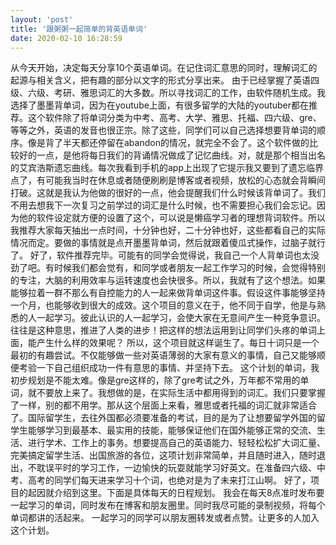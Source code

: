 ```yaml
---
layout: 'post'
title: '跟粥粥一起简单的背英语单词'
date: 2020-02-10 16:28:59
---
```


从今天开始，决定每天分享10个英语单词。在记住词汇意思的同时，理解词汇的起源与相关含义，把有趣的部分以文字的形式分享出来。
由于已经掌握了英语四级、六级、考研、雅思词汇的大多数。所以寻找词汇的工作，由软件随机生成。我选择了墨墨背单词，因为在youtube上面，有很多留学的大陆的youtuber都在推荐。这个软件除了将单词分类为中考、高考、大学、雅思、托福、四六级、gre、等等之外，英语的发音也很正宗。除了这些，同学们可以自己选择想要背单词的顺序。像是背了半天都还停留在abandon的情况，就完全不会了。这个软件做的比较好的一点，是他将每日我们的背诵情况做成了记忆曲线。对，就是那个相当出名的艾宾浩斯遗忘曲线。每次我看到手机的app上出现了它提示我又要到了遗忘临界点了，有可能我当时在休息或者随便刷刷是博客或者视频，放松的心态就会背瞬间打破。这就是我认为他做的很好的一点，他会提醒我们什么时候该背单词了。我们不用去想我下一次复习之前学过的词汇是什么时候，也不需要担心我们会忘记。因为他的软件设定就方便的设置了这个，可以说是懒癌学习者的理想背词软件。所以我推荐大家每天抽出一点时间，十分钟也好，二十分钟也好，这些都看自己的实际情况而定。要做的事情就是点开墨墨背单词，然后就跟着傻瓜式操作，过脑子就行了。
好了，软件推荐完毕。可能有的同学会觉得说，我自己一个人背单词也太没劲了吧。有时候我们都会觉有，和同学或者朋友一起工作学习的时候，会觉得特别的专注，大脑的利用效率与运转速度也会快很多。所以，我就有了这个想法。如果能够拉着一群不那么有自控能力的人一起来做背单词这件事。假设这件事能够坚持一个月，也能够收到很大的成效。这个项目的意义在于，他不同于自学，他是与熟悉的人一起学习。彼此认识的人一起学习，会使大家在无意间产生一种竞争意识。往往是这种意思，推进了人类的进步！把这样的想法运用到让同学们头疼的单词上面，能产生什么样的效果呢？
所以，这个项目就这样诞生了。每日十词只是一个最初的有趣尝试。不仅能够做一些对英语薄弱的大家有意义的事情，自己又能够顺便考验一下自己组织成功一件有意思的事情、并坚持下去。
这个计划的单词，我初步规划是不能太难。像是gre这样的，除了gre考试之外，万年都不常用的单词，就不要放上来了。我想做的是，在实际生活中都用得到的词汇。我们只要掌握了一样，别的都不用学。那从这个层面上来看，雅思或者托福的词汇就非常适合了。国际留学生，去往外国都必须要准备的考试，目的是为了让想要留学外国的留学生能够学习到最基本、最实用的技能，能够保证他们在国外能够正常的交流、生活、进行学术、工作上的事务。想要提高自己的英语能力、轻轻松松扩大词汇量、完美搞定留学生活、出国旅游的各位，这项计划非常简单，并且随时进入，随时退出，不耽误平时的学习工作，一边愉快的玩耍就能学习好英文。在准备四六级、中考、高考的同学们每天进来学习十个词，也绝对是为了未来打江山啊。
好了，项目的起因就介绍到这里。下面是具体每天的日程规划。
我会在每天8点准时发布要一起学习的单词，同时发布在博客和朋友圈里。同时我尽可能的录制视频，将每个单词都讲的活起来。
一起学习的同学可以朋友圈转发或者点赞。让更多的人加入这个计划。
